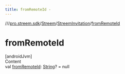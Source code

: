 ```yaml
---
title: fromRemoteId -
---
```

//[<root>](../../../../index.md)/[pro.streem.sdk](../../index.md)/[Streem](../index.md)/[StreemInvitation](index.md)/[fromRemoteId](from-remote-id.md)



# fromRemoteId  
[androidJvm]  
Content  
val [fromRemoteId](from-remote-id.md): [String](https://kotlinlang.org/api/latest/jvm/stdlib/kotlin/-string/index.html)? = null  



